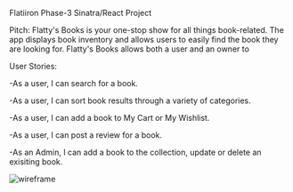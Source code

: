 Flatiiron Phase-3 Sinatra/React Project

Pitch: Flatty's Books is your one-stop show for all things book-related. The app displays book inventory and allows users to easily find the book they are looking for. Flatty's Books allows both a user and an owner to 

User Stories:

-As a user, I can search for a book.

-As a user, I can sort book results through a variety of categories.

-As a user, I can add a book to My Cart or My Wishlist.

-As a user, I can post a review for a book.

-As an Admin, I can add a book to the collection, update or delete an exisiting book.

![wireframe](https://user-images.githubusercontent.com/100324379/186005150-0dbe437a-fdd2-4f20-828c-222e3544fbca.png)
